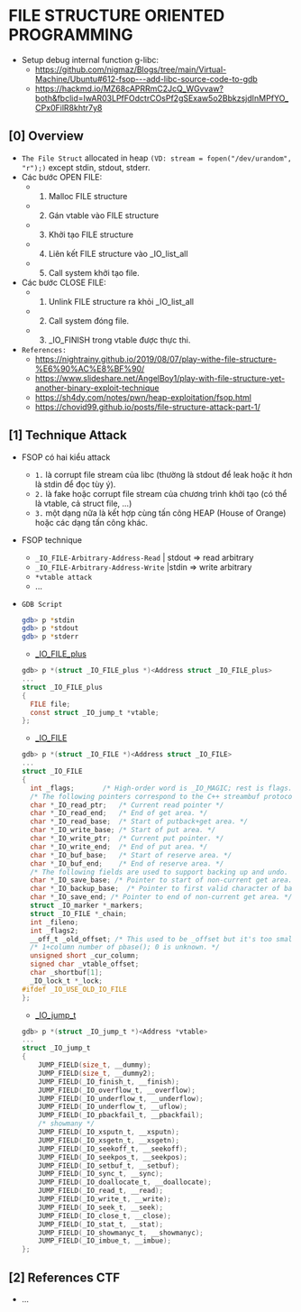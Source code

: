# FILE STRUCTURE ORIENTED PROGRAMMING

- Setup debug internal function g-libc:
    * https://github.com/nigmaz/Blogs/tree/main/Virtual-Machine/Ubuntu#612-fsop---add-libc-source-code-to-gdb
    * https://hackmd.io/MZ68cAPRRmC2JcQ_WGvvaw?both&fbclid=IwAR03LPfFOdctrCOsPf2gSExaw5o2BbkzsjdInMPfYO_CPx0FilR8khtr7y8

## [0] Overview

- `The File Struct` allocated in heap `(VD: stream = fopen("/dev/urandom", "r");)` except stdin, stdout, stderr.
- Các bước OPEN FILE:
   * 1. Malloc FILE structure
   * 2. Gán vtable vào FILE structure
   * 3. Khởi tạo FILE structure
   * 4. Liên kết FILE structure vào _IO_list_all
   * 5. Call system khởi tạo file.
- Các bước CLOSE FILE:
   * 1. Unlink FILE structure ra khỏi _IO_list_all
   * 2. Call system đóng file.
   * 3. _IO_FINISH trong vtable được thực thi.
- `References:`
    * https://nightrainy.github.io/2019/08/07/play-withe-file-structure-%E6%90%AC%E8%BF%90/
    * https://www.slideshare.net/AngelBoy1/play-with-file-structure-yet-another-binary-exploit-technique
    * https://sh4dy.com/notes/pwn/heap-exploitation/fsop.html
    * https://chovid99.github.io/posts/file-structure-attack-part-1/

## [1] Technique Attack
- FSOP có hai kiểu attack 
  * `1.` là corrupt file stream của libc (thường là stdout để leak hoặc ít hơn là stdin để đọc tùy ý). 
  * `2.` là fake hoặc corrupt file stream của chương trình khởi tạo (có thể là vtable, cả struct file, ...) 
  * `3.` một dạng nữa là kết hợp cùng tấn công HEAP (House of Orange) hoặc các dạng tấn công khác.
- FSOP technique
   *  `_IO_FILE-Arbitrary-Address-Read`  | stdout => read arbitrary 
   *  `_IO_FILE-Arbitrary-Address-Write` |stdin => write arbitrary
   *  `*vtable attack`
   * ...
- `GDB Script`
    ```bash
    gdb> p *stdin
    gdb> p *stdout
    gdb> p *stderr
    ```

    * [_IO_FILE_plus](https://elixir.bootlin.com/glibc/glibc-2.23/source/libio/libioP.h#L342)
    ```c
    gdb> p *(struct _IO_FILE_plus *)<Address struct _IO_FILE_plus>
    ...
    struct _IO_FILE_plus
    {
      FILE file;
      const struct _IO_jump_t *vtable;
    };
    ```
    * [_IO_FILE](https://elixir.bootlin.com/glibc/glibc-2.23/source/libio/libio.h#L241)
    ```c
    gdb> p *(struct _IO_FILE *)<Address struct _IO_FILE>
    ...
    struct _IO_FILE
    {
      int _flags;		/* High-order word is _IO_MAGIC; rest is flags. */
      /* The following pointers correspond to the C++ streambuf protocol. */
      char *_IO_read_ptr;	/* Current read pointer */
      char *_IO_read_end;	/* End of get area. */
      char *_IO_read_base;	/* Start of putback+get area. */
      char *_IO_write_base;	/* Start of put area. */
      char *_IO_write_ptr;	/* Current put pointer. */
      char *_IO_write_end;	/* End of put area. */
      char *_IO_buf_base;	/* Start of reserve area. */
      char *_IO_buf_end;	/* End of reserve area. */
      /* The following fields are used to support backing up and undo. */
      char *_IO_save_base; /* Pointer to start of non-current get area. */
      char *_IO_backup_base;  /* Pointer to first valid character of backup area */
      char *_IO_save_end; /* Pointer to end of non-current get area. */
      struct _IO_marker *_markers;
      struct _IO_FILE *_chain;
      int _fileno;
      int _flags2;
      __off_t _old_offset; /* This used to be _offset but it's too small.  */
      /* 1+column number of pbase(); 0 is unknown. */
      unsigned short _cur_column;
      signed char _vtable_offset;
      char _shortbuf[1];
      _IO_lock_t *_lock;
    #ifdef _IO_USE_OLD_IO_FILE
    };
    ```
    * [_IO_jump_t](https://elixir.bootlin.com/glibc/glibc-2.23/source/libio/libioP.h#L307)    
    ```c
    gdb> p *(struct _IO_jump_t *)<Address *vtable>
    ...
    struct _IO_jump_t
    {
        JUMP_FIELD(size_t, __dummy);
        JUMP_FIELD(size_t, __dummy2);
        JUMP_FIELD(_IO_finish_t, __finish);
        JUMP_FIELD(_IO_overflow_t, __overflow);
        JUMP_FIELD(_IO_underflow_t, __underflow);
        JUMP_FIELD(_IO_underflow_t, __uflow);
        JUMP_FIELD(_IO_pbackfail_t, __pbackfail);
        /* showmany */
        JUMP_FIELD(_IO_xsputn_t, __xsputn);
        JUMP_FIELD(_IO_xsgetn_t, __xsgetn);
        JUMP_FIELD(_IO_seekoff_t, __seekoff);
        JUMP_FIELD(_IO_seekpos_t, __seekpos);
        JUMP_FIELD(_IO_setbuf_t, __setbuf);
        JUMP_FIELD(_IO_sync_t, __sync);
        JUMP_FIELD(_IO_doallocate_t, __doallocate);
        JUMP_FIELD(_IO_read_t, __read);
        JUMP_FIELD(_IO_write_t, __write);
        JUMP_FIELD(_IO_seek_t, __seek);
        JUMP_FIELD(_IO_close_t, __close);
        JUMP_FIELD(_IO_stat_t, __stat);
        JUMP_FIELD(_IO_showmanyc_t, __showmanyc);
        JUMP_FIELD(_IO_imbue_t, __imbue);
    };
    ```
## [2] References CTF
- ...





